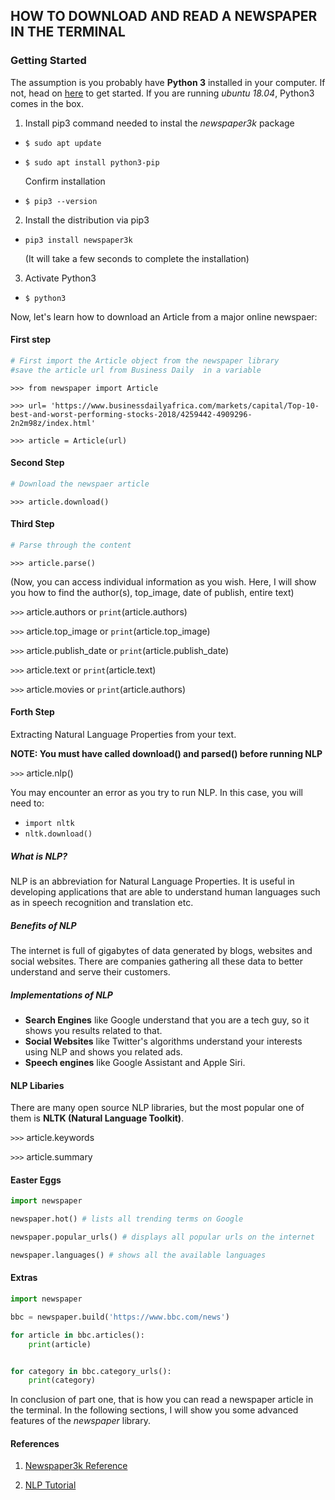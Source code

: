 ## HOW TO DOWNLOAD AND READ A NEWSPAPER IN THE TERMINAL


### Getting Started
The assumption is you probably have **Python 3** installed in your computer. If not, head on [here](https://www.tecmint.com/install-python-in-ubuntu/) to get started. If you are running _ubuntu 18.04_, Python3 comes in the box.


1. Install pip3 command needed to instal the _newspaper3k_ package

* `$ sudo apt update`
* `$ sudo apt install python3-pip`

    Confirm installation

* `$ pip3 --version`


2. Install the distribution via pip3

* `pip3 install newspaper3k`

    (It will take a few seconds to complete the installation)

3. Activate Python3

* `$ python3`


Now, let's learn how to download an Article from a major online newspaer:


#### First step

```python
# First import the Article object from the newspaper library
#save the article url from Business Daily  in a variable
```

`>>> from newspaper import Article ` 

`>>> url= 'https://www.businessdailyafrica.com/markets/capital/Top-10-best-and-worst-performing-stocks-2018/4259442-4909296-2n2m98z/index.html'`

`>>> article = Article(url)`

#### Second Step

```python
# Download the newspaer article
```

`>>> article.download()`


#### Third Step

```python
# Parse through the content
```

`>>> article.parse()`

(Now, you can access individual information as you wish. Here, I will show you how to find the author(s), top_image, date of publish, entire text)

`>>>` article.authors       or `print`(article.authors)

`>>>` article.top_image     or `print`(article.top_image)

`>>>` article.publish_date  or `print`(article.publish_date)

`>>>` article.text          or  `print`(article.text)

`>>>` article.movies        or  `print`(article.authors)


#### Forth Step
Extracting Natural Language Properties from your text.

**NOTE: You must have called download() and parsed() before running NLP**

`>>>` article.nlp()

You may encounter an error as you try to run NLP. In this case, you will need to:

* `import nltk`
* `nltk.download()`

##### What is NLP?
NLP is an abbreviation for Natural Language Properties. It is useful in developing applications that are able to understand human languages such as in speech recognition and translation etc.  

##### Benefits of NLP
The internet is full of gigabytes of data generated by blogs, websites and social websites. There are companies gathering all these data to better understand and serve their customers. 

##### Implementations of NLP

* **Search Engines** like Google understand that you are a tech guy, so it shows you results related to that.
* **Social Websites** like Twitter's algorithms understand your interests using NLP and shows you related ads.
* **Speech engines** like Google Assistant and Apple Siri.

#### NLP Libaries
There are many open source NLP libraries, but the most popular one of them is **NLTK (Natural Language Toolkit)**.

`>>>` article.keywords

`>>>` article.summary

#### Easter Eggs
```python
import newspaper

newspaper.hot() # lists all trending terms on Google

newspaper.popular_urls() # displays all popular urls on the internet

newspaper.languages() # shows all the available languages
```

#### Extras

````python
import newspaper

bbc = newspaper.build('https://www.bbc.com/news')

for article in bbc.articles():
    print(article)


for category in bbc.category_urls():
    print(category)
````

In conclusion of part one, that is how you can read a newspaper article in the terminal. In the following sections, I will show you some advanced features of the _newspaper_ library.





#### References

1. [Newspaper3k Reference](https://newspaper.readthedocs.io/en/latest/) 

2. [NLP Tutorial](https://dzone.com/articles/nlp-tutorial-using-python-nltk-simple-examples) 